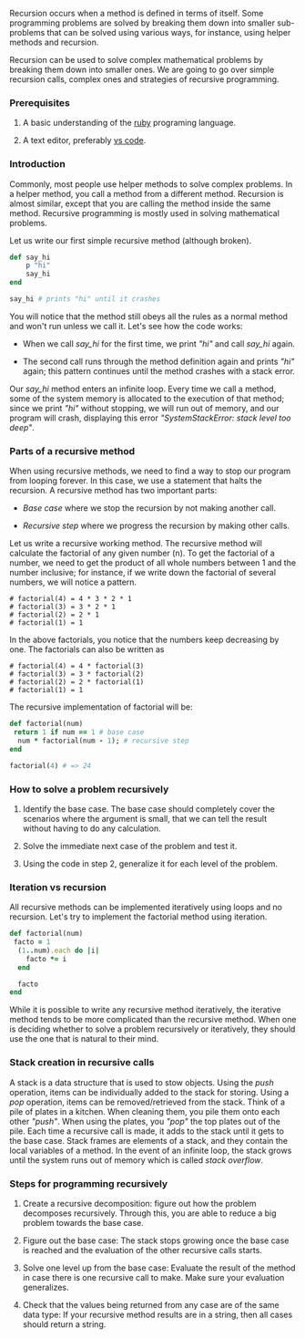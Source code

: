 Recursion occurs when a method is defined in terms of itself. Some programming problems are solved by breaking them down into smaller sub-problems that can be solved using various ways, for instance, using helper methods and recursion. 

Recursion can be used to solve complex mathematical problems by breaking them down into smaller ones. We are going to go over simple recursion calls, complex ones and strategies of recursive programming. 

### Prerequisites
1. A basic understanding of the [ruby](https://www.tutorialspoint.com/ruby/index.htm) programing language.
   
2. A text editor, preferably [vs code](https://code.visualstudio.com/download).

### Introduction 
Commonly, most people use helper methods to solve complex problems. In a helper method, you call a method from a different method. Recursion is almost similar, except that you are calling the method inside the same method. Recursive programming is mostly used in solving mathematical problems. 

Let us write our first simple recursive method (although broken).

```rb
def say_hi
    p "hi"
    say_hi
end

say_hi # prints "hi" until it crashes
```

You will notice that the method still obeys all the rules as a normal method and won't run unless we call it. 
Let's see how the code works:
* When we call *say_hi* for the first time, we print *"hi"* and call *say_hi* again.
   
* The second call runs through the method definition again and prints *"hi"* again; this pattern continues until the method crashes with a stack error.

Our *say_hi* method enters an infinite loop. Every time we call a method, some of the system memory is allocated to the execution of that method; since we print *"hi"* without stopping, we will run out of memory, and our program will crash, displaying this error *"SystemStackError: stack level too deep"*.  

### Parts of a recursive method 
When using recursive methods, we need to find a way to stop our program from looping forever. In this case, we use a statement that halts the recursion. 
A recursive method has two important parts:
* *Base case* where we stop the recursion by not making another call.
  
* *Recursive step* where we progress the recursion by making other calls. 
   
Let us write a recursive working method.
The recursive method will calculate the factorial of any given number (n). To get the factorial of a number, we need to get the product of all whole numbers between 1 and the number inclusive; for instance, if we write down the factorial of several numbers, we will notice a pattern. 
 
```
# factorial(4) = 4 * 3 * 2 * 1
# factorial(3) = 3 * 2 * 1
# factorial(2) = 2 * 1
# factorial(1) = 1 
```
In the above factorials, you notice that the numbers keep decreasing by one. 
The factorials can also be written as 
```
# factorial(4) = 4 * factorial(3)
# factorial(3) = 3 * factorial(2)
# factorial(2) = 2 * factorial(1)
# factorial(1) = 1 
 ```

 The recursive implementation of factorial will be:

```rb
def factorial(num)
 return 1 if num == 1 # base case 
  num * factorial(num - 1); # recursive step 
end

factorial(4) # => 24
```

### How to solve a problem recursively 
1. Identify the base case. The base case should completely cover the scenarios where the argument is small, that we can tell the result without having to do any calculation.
    
2. Solve the immediate next case of the problem and test it.  
   
3. Using the code in step 2, generalize it for each level of the problem.  

### Iteration vs recursion 
All recursive methods can be implemented iteratively using loops and no recursion. 
Let's try to implement the factorial method using iteration.  

```rb
def factorial(num)
 facto = 1
  (1..num).each do |i|
    facto *= i
  end

  facto
end
```
While it is possible to write any recursive method iteratively, the iterative method tends to be more complicated than the recursive method. When one is deciding whether to solve a problem recursively or iteratively, they should use the one that is natural to their mind.

### Stack creation in  recursive calls
A stack is a data structure that is used to stow objects. Using the *push* operation, items can be individually added to the stack for storing. Using a *pop* operation, items can be removed/retrieved from the stack. Think of a pile of plates in a kitchen. When cleaning them, you pile them onto each other *"push"*. When using the plates, you *"pop"* the top plates out of the pile. 
Each time a recursive call is made, it adds to the stack until it gets to the base case. Stack frames are elements of a stack, and they contain the local variables of a method. In the event of an infinite loop, the stack grows until the system runs out of memory which is called *stack overflow*.

### Steps for programming recursively 
1. Create a recursive decomposition: figure out how the problem decomposes recursively. Through this, you are able to reduce a big problem towards the base case.
   
2. Figure out the base case: The stack stops growing once the base case is reached and the evaluation of the other recursive calls starts. 
   
3. Solve one level up from the base case: Evaluate the result of the method in case there is one recursive call to make. Make sure your evaluation generalizes. 
   
4. Check that the values being returned from any case are of the same data type: If your recursive method results are in a string, then all cases should return a string.  

